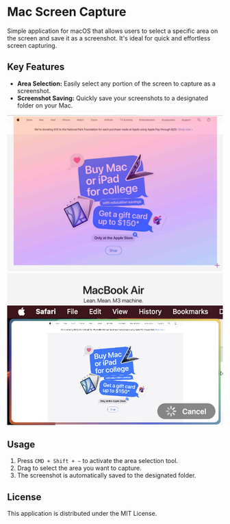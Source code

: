 # Mac Screen Capture

Simple application for macOS that allows users to select a specific area on the screen and save it as a screenshot. It's ideal for quick and effortless screen capturing.

## Key Features

- **Area Selection:** Easily select any portion of the screen to capture as a screenshot.
- **Screenshot Saving:** Quickly save your screenshots to a designated folder on your Mac.

![Area Selection](./images/area-selection.jpg)
![Screenshot Saving](./images/preview.png)

## Usage

1. Press `CMD + Shift + ~` to activate the area selection tool.
2. Drag to select the area you want to capture.
3. The screenshot is automatically saved to the designated folder.

## License

This application is distributed under the MIT License.
